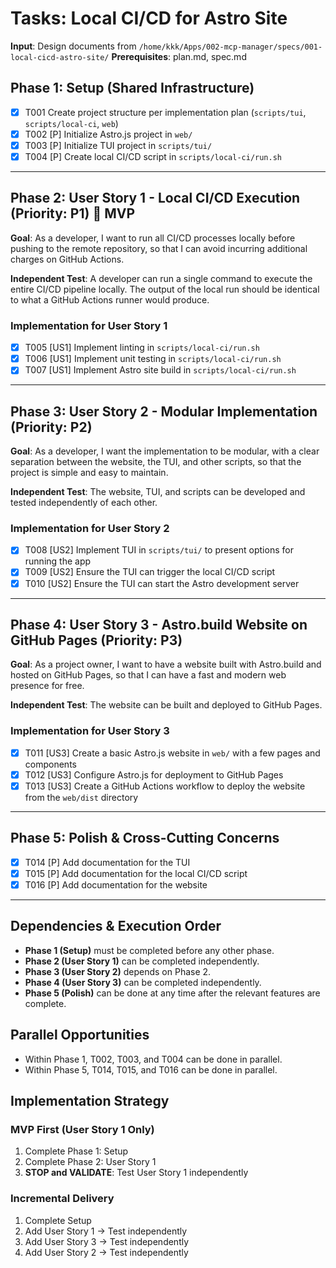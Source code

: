 # Tasks: Local CI/CD for Astro Site

**Input**: Design documents from `/home/kkk/Apps/002-mcp-manager/specs/001-local-cicd-astro-site/`
**Prerequisites**: plan.md, spec.md

## Phase 1: Setup (Shared Infrastructure)

- [X] T001 Create project structure per implementation plan (`scripts/tui`, `scripts/local-ci`, `web`)
- [X] T002 [P] Initialize Astro.js project in `web/`
- [X] T003 [P] Initialize TUI project in `scripts/tui/`
- [X] T004 [P] Create local CI/CD script in `scripts/local-ci/run.sh`

---

## Phase 2: User Story 1 - Local CI/CD Execution (Priority: P1) 🎯 MVP

**Goal**: As a developer, I want to run all CI/CD processes locally before pushing to the remote repository, so that I can avoid incurring additional charges on GitHub Actions.

**Independent Test**: A developer can run a single command to execute the entire CI/CD pipeline locally. The output of the local run should be identical to what a GitHub Actions runner would produce.

### Implementation for User Story 1

- [X] T005 [US1] Implement linting in `scripts/local-ci/run.sh`
- [X] T006 [US1] Implement unit testing in `scripts/local-ci/run.sh`
- [X] T007 [US1] Implement Astro site build in `scripts/local-ci/run.sh`

---

## Phase 3: User Story 2 - Modular Implementation (Priority: P2)

**Goal**: As a developer, I want the implementation to be modular, with a clear separation between the website, the TUI, and other scripts, so that the project is simple and easy to maintain.

**Independent Test**: The website, TUI, and scripts can be developed and tested independently of each other.

### Implementation for User Story 2

- [X] T008 [US2] Implement TUI in `scripts/tui/` to present options for running the app
- [X] T009 [US2] Ensure the TUI can trigger the local CI/CD script
- [X] T010 [US2] Ensure the TUI can start the Astro development server

---

## Phase 4: User Story 3 - Astro.build Website on GitHub Pages (Priority: P3)

**Goal**: As a project owner, I want to have a website built with Astro.build and hosted on GitHub Pages, so that I can have a fast and modern web presence for free.

**Independent Test**: The website can be built and deployed to GitHub Pages.

### Implementation for User Story 3

- [X] T011 [US3] Create a basic Astro.js website in `web/` with a few pages and components
- [X] T012 [US3] Configure Astro.js for deployment to GitHub Pages
- [X] T013 [US3] Create a GitHub Actions workflow to deploy the website from the `web/dist` directory

---

## Phase 5: Polish & Cross-Cutting Concerns

- [X] T014 [P] Add documentation for the TUI
- [X] T015 [P] Add documentation for the local CI/CD script
- [X] T016 [P] Add documentation for the website

---

## Dependencies & Execution Order

- **Phase 1 (Setup)** must be completed before any other phase.
- **Phase 2 (User Story 1)** can be completed independently.
- **Phase 3 (User Story 2)** depends on Phase 2.
- **Phase 4 (User Story 3)** can be completed independently.
- **Phase 5 (Polish)** can be done at any time after the relevant features are complete.

## Parallel Opportunities

- Within Phase 1, T002, T003, and T004 can be done in parallel.
- Within Phase 5, T014, T015, and T016 can be done in parallel.

## Implementation Strategy

### MVP First (User Story 1 Only)

1.  Complete Phase 1: Setup
2.  Complete Phase 2: User Story 1
3.  **STOP and VALIDATE**: Test User Story 1 independently

### Incremental Delivery

1.  Complete Setup
2.  Add User Story 1 → Test independently
3.  Add User Story 3 → Test independently
4.  Add User Story 2 → Test independently
